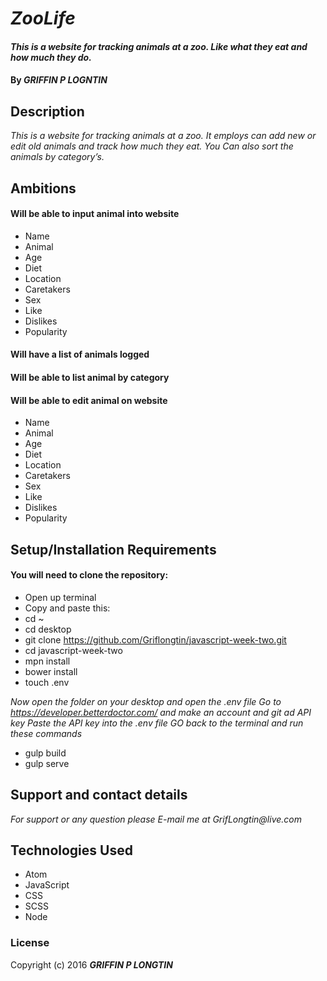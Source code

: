 # _ZooLife_

#### _This is a website for tracking animals at a zoo. Like what they eat and how much they do._

#### By _**GRIFFIN P LOGNTIN**_

## Description

_This is a website for tracking animals at a zoo. It employs can add new or edit old animals and track how much they eat. You Can also sort the animals by category’s._


## Ambitions

#### Will be able to input animal into website
*	Name
*	Animal
*	Age
*	Diet
*	Location
*	Caretakers
*	Sex
*	Like
*	Dislikes
*	Popularity

#### Will have a list of animals logged

#### Will be able to list animal by category

#### Will be able to edit animal on website
*	Name
*	Animal
*	Age
*	Diet
*	Location
*	Caretakers
*	Sex
*	Like
*	Dislikes
*	Popularity

## Setup/Installation Requirements

#### You will need to clone the repository:

* Open up terminal
* Copy and paste this:
* cd ~
* cd desktop
* git clone https://github.com/Griflongtin/javascript-week-two.git
* cd javascript-week-two
* mpn install
* bower install
* touch .env

_Now open the folder on your desktop and open the .env file_
_Go to https://developer.betterdoctor.com/ and make an account and git ad API key_
_Paste the API key into the .env file_
_GO back to the terminal and run these commands_

* gulp build
* gulp serve

## Support and contact details

_For support or any question please E-mail me at GrifLongtin@live.com_

## Technologies Used

  * Atom
  * JavaScript
  * CSS
  * SCSS
  * Node

### License

Copyright (c) 2016 **_GRIFFIN P LONGTIN_**
